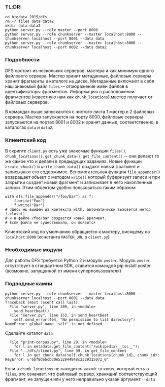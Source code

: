 ### TL;DR:
```
cd bigdata_2015/dfs
rm -r files data data2 
mkdir data data2
python server.py --role master --port 8000
python server.py --role chunkserver --master localhost:8000 --chunkserver localhost --port 8001 --data data
python server.py --role chunkserver --master localhost:8000 --chunkserver localhost --port 8002 --data data2
```

### Подробности
DFS состоит из нескольких серверов: мастера и как минимум одного файлового сервера. Мастер хранит метаданные, файловые серверы хранят фрагменты в каталоге на диске. Метаданные включают в себя наш знакомый файл `files` -- отоюражение имен файлов в идентификаторы фрагментов. Информацию о расположении фрагментов (известную нам как `chunk_locations`) мастер получает от файловых серверов.

В командах выше запускаются с чистого листа 1 мастер и 2 файловых сервера. Мастер запускается на порту 8000, файловые серверы запускаются на портах 8001 и 8002 и хранят данные, соответственно, в каталогах `data` и `data2`. 

### Клиентский код
В скрипте `client.py` есть уже знакомые функции `files()`, `chunk_locations()`, `get_chunk_data()`, `get_file_content()` -- они делают то же самое что и делали в предыдущих заданиях. Новые функции `create_chunk()` и `write_chunk_data()` создают новый фрагмент и записывают его содержимое. Вспомогательная функция `file_appender()` возвращает объект с методом `write()` который буферизует записи и при закрытии создаёт новый фрагмент и записывает в него накопленные записи. Этим объектом удобно пользоваться таким образом:

```
with dfs.file_appender("/foo/bar") as f:
    f.write("Foo")
    f.write("Bar")
# Здесь мы выйдем из контекста with, автоматически вызовется метод f.close() 
# и в файле /foo/bar создастся новый фрагмент. 
# Если файла не существовало, он появится
```

Клиентский код по умолчанию обращается к мастеру, висящему на `localhost:8000` (константа `MASTER_URL` в `client.py`)

### Необходимые модули
Для работы DFS требуется Python 2 и модуль `poster`. Модуль `poster` отсутствует в стандартном SDK, ставится командой pip install poster (возможно, запущенной от имени суперпользователя)

### Подводные камни
```
python server.py --role chunkserver --master localhost:8000 --chunkserver localhost --port 8001 --data data
Traceback (most recent call last):
  File "server.py", line 309, in <module>
    send_heartbeat()
  File "server.py", line 153, in send_heartbeat
    self.send_error(404, "No permission to list directory")
NameError: global name 'self' is not defined
```

Сделайте каталог `data`

```
  File "print-corpus.py", line 20, in <module>
    for l in metadata.get_file_content("/wikipedia/__toc__"):
  File "../dfs/client.py", line 99, in get_file_content
    for l in get_chunk_data(self.chunk_locations[chunk_id], chunk_id):
KeyError: u'6bf8debcb30e532944848c2329315072_0'
```

Если в `chunk_locations` не находится какой-то ключ, который есть в `files`, это означает, что файловый сервер, хранящий соответствующий фрагмент, не запущен или у него неправильно указан аргумент `--data` 
### 
